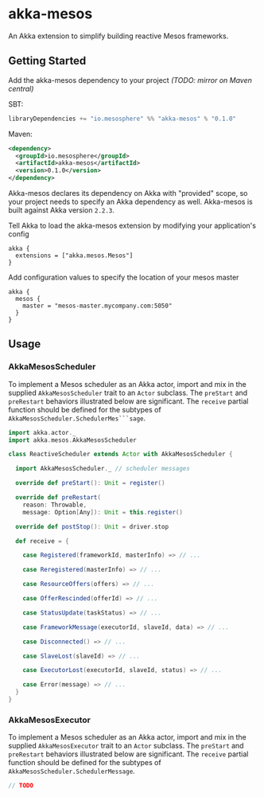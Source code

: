 # akka-mesos

An Akka extension to simplify building reactive Mesos frameworks.

## Getting Started

Add the akka-mesos dependency to your project _(TODO: mirror on Maven central)_

SBT:

```scala
libraryDependencies += "io.mesosphere" %% "akka-mesos" % "0.1.0"
```

Maven:

```xml
<dependency>
  <groupId>io.mesosphere</groupId>
  <artifactId>akka-mesos</artifactId>
  <version>0.1.0</version>
</dependency>
```

Akka-mesos declares its dependency on Akka with "provided" scope, so your project needs to specify an Akka dependency as well.  Akka-mesos is built against Akka version `2.2.3`.

Tell Akka to load the akka-mesos extension by modifying your application's config

```
akka {
  extensions = ["akka.mesos.Mesos"]
}
```

Add configuration values to specify the location of your mesos master

```
akka {
  mesos {
    master = "mesos-master.mycompany.com:5050"
  }
}
```

## Usage

### AkkaMesosScheduler

To implement a Mesos scheduler as an Akka actor, import and mix in the supplied `AkkaMesosScheduler` trait to an `Actor` subclass.  The `preStart` and `preRestart` behaviors illustrated below are significant.  The `receive` partial function should be defined for the subtypes of `AkkaMesosScheduler.SchedulerMes```sage`.

```scala
import akka.actor._
import akka.mesos.AkkaMesosScheduler

class ReactiveScheduler extends Actor with AkkaMesosScheduler {

  import AkkaMesosScheduler._ // scheduler messages

  override def preStart(): Unit = register()

  override def preRestart(
    reason: Throwable,
    message: Option[Any]): Unit = this.register()

  override def postStop(): Unit = driver.stop

  def receive = {

    case Registered(frameworkId, masterInfo) => // ...

    case Reregistered(masterInfo) => // ...

    case ResourceOffers(offers) => // ...

    case OfferRescinded(offerId) => // ...

    case StatusUpdate(taskStatus) => // ...

    case FrameworkMessage(executorId, slaveId, data) => // ...

    case Disconnected() => // ...

    case SlaveLost(slaveId) => // ...

    case ExecutorLost(executorId, slaveId, status) => // ...

    case Error(message) => // ...
  }
}
```

### AkkaMesosExecutor

To implement a Mesos scheduler as an Akka actor, import and mix in the supplied `AkkaMesosExecutor` trait to an `Actor` subclass.  The `preStart` and `preRestart` behaviors illustrated below are significant.  The `receive` partial function should be defined for the subtypes of `AkkaMesosScheduler.SchedulerMessage`.

```scala
// TODO
```
